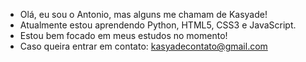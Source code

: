 - Olá, eu sou o Antonio, mas alguns me chamam de Kasyade!
- Atualmente estou aprendendo Python, HTML5, CSS3 e JavaScript.
- Estou bem focado em meus estudos no momento!
- Caso queira entrar em contato: kasyadecontato@gmail.com

<!---
Kasyade/Kasyade is a ✨ special ✨ repository because its `README.md` (this file) appears on your GitHub profile.
You can click the Preview link to take a look at your changes.
--->
